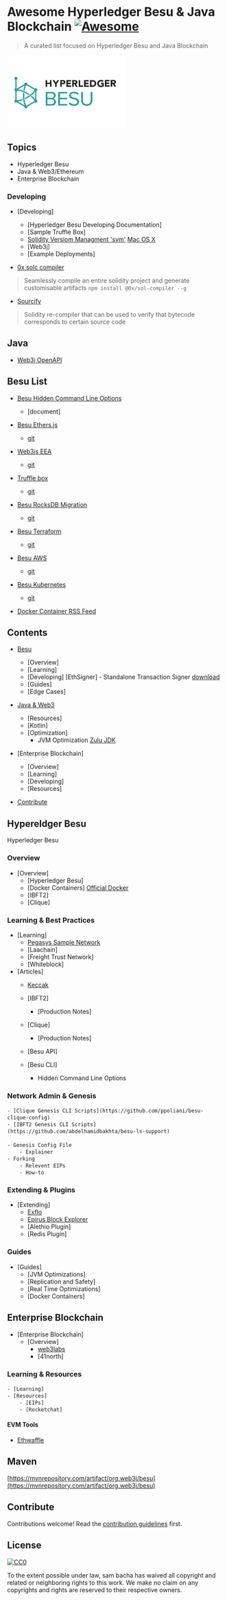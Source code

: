 # Awesome Hyperledger Besu & Java Blockchain  [![Awesome](https://awesome.re/badge.svg)](https://awesome.re)

> A curated list focused on Hyperledger Besu and Java Blockchain

<img src="/hyperledger-besu.png" class="center" alt="Hyperledger Besu"
	title="Hyperledger Besu Logo" width="275" height="170" />

## Topics

- Hyperledger Besu
- Java & Web3/Ethereum
- Enterprise Blockchain

### Developing
- [Developing]
    - [Hyperledger Besu Developing Documentation]
    - [Sample Truffle Box]
    - [Solidity Versiom Managment 'svm'](https://github.com/web3j/svm)
    	[Mac OS X](https://github.com/web3j/solidity-darwin-binaries)
    - [Web3j]
    - [Example Deployments]
    
    
- [0x solc compiler](https://sol-compiler.com/)
> Seamlessly compile an entire solidity project and generate customisable artifacts
`npm install @0x/sol-compiler --g`

- [Sourcify](https://github.com/ethereum/sourcify)
> Solidity re-compiler that can be used to verify that bytecode corresponds to certain source code


## Java 

- [Web3j OpenAPI](https://github.com/web3j/web3j-openapi)

## Besu List

- [Besu Hidden Command Line Options](https://github.com/freight-chain/awesome-hyperledger-besu/blob/master/besu-cli.md)
	- [document]
- [Besu Ethers.js](https://github.com/PegaSysEng/hyperledger-besu-ethers)  
    - [git](https://github.com/PegaSysEng/hyperledger-besu-ethers) 
- [Web3js EEA](https://github.com/PegaSysEng/web3js-eea)  
    - [git](https://github.com/PegaSysEng/web3js-eea.git)  
- [Truffle box](https://github.com/illuzzig/besu-box)  
    - [git](https://github.com/illuzzig/besu-box.git)  
- [Besu RocksDB Migration](https://github.com/PegaSysEng/besu-db-migration-test)  
    - [git](https://github.com/PegaSysEng/besu-db-migration-test.git)  
- [Besu Terraform](https://github.com/PegaSysEng/besu-terraform)  
    - [git](https://github.com/PegaSysEng/besu-terraform.git)  
- [Besu AWS](https://github.com/PegaSysEng/besu-aws)  
    - [git](https://github.com/PegaSysEng/besu-aws.git)  
- [Besu Kubernetes](https://github.com/PegaSysEng/besu-kubernetes)
    - [git](https://github.com/PegaSysEng/besu-kubernetes.git)


- [Docker Container RSS Feed](https://docker-hub-rss.now.sh/hyperledger/besu.atom)

## Contents

- [Besu](#section)
    - [Overview]
    - [Learning]
    - [Developing]
    	[EthSigner] - Standalone Transaction Signer [download](https://bintray.com/consensys/pegasys-repo/ethsigner)
    - [Guides]
    - [Edge Cases]
- [Java & Web3](#)
    - [Resources]
    - [Kotlin]
    - [Optimization]
    	- JVM Optimization
		[Zulu JDK](https://github.com/zulu-openjdk/zulu-openjdk/tree/master/11.0.7-11.39.15)
		
- [Enterprise Blockchain]
    - [Overview]
    - [Learning]
    - [Developing]
    - [Resources]
- [Contribute](#contribute)

## Hypereldger Besu

Hyperledger Besu 

### Overview 
- [Overview]
    - [Hyperledger Besu]
    - [Docker Containers]
        [Official Docker](#)
    - [IBFT2]
    - [Clique]

### Learning & Best Practices 
- [Learning]
    - [Pegasys Sample Network](https://github.com/PegaSysEng/besu-sample-networks)
    - [Laachain]
    - [Freight Trust Network]
    - [Whiteblock]
- [Articles]
    - [Keccak](https://whiteblock.io/besu-keccak256/)
    - [IBFT2]
        - [Production Notes]
    - [Clique]
        - [Production Notes]
    - [Besu API]
    
    - [Besu CLI]
    	- Hidden Command Line Options

### Network Admin & Genesis 
    - [Clique Genesis CLI Scripts](https://github.com/ppoliani/besu-clique-config)
    - [IBFT2 Genesis CLI Scripts](https://github.com/abdelhamidbakhta/besu-ls-support)
    
    - Genesis Config File
    	- Explainer
	- Forking
		- Relevent EIPs
		- How-to

### Extending & Plugins

- [Extending]
    - [Exflo](https://github.com/41north)
    - [Epirus Block Explorer](https://github.com/web3j)
    - [Alethio Plugin]
    - [Redis Plugin]



### Guides
- [Guides]
    - [JVM Optimizations]
    - [Replication and Safety]
    - [Real Time Optimizations]
    - [Docker Containers]

## Enterprise Blockchain

- [Enterprise Blockchain]
    - [Overview]
        - [web3labs](https://github.com/web3labs)
        - [41north]
### Learning & Resources
    - [Learning]
    - [Resources]
        - [EIPs]
        - [Rocketchat]

#### EVM Tools

- [Ethwaffle](https://github.com/EthWorks/Waffle)


## Maven 

[https://mvnrepository.com/artifact/org.web3j/besu](https://mvnrepository.com/artifact/org.web3j/besu)

## Contribute <a name="contribute"></a>

Contributions welcome! Read the [contribution guidelines](contributing.md) first.


## License

[![CC0](https://mirrors.creativecommons.org/presskit/buttons/88x31/svg/cc-zero.svg)](https://creativecommons.org/publicdomain/zero/1.0)

To the extent possible under law, sam bacha has waived all copyright and
related or neighboring rights to this work.
We make no claim on any copyrights and rights are reserved to their respective owners.
